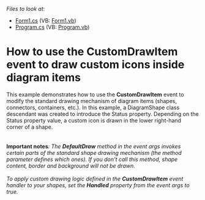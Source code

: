 <!-- default file list -->
*Files to look at*:

* [Form1.cs](./CS/XtraDiagram.CustomDraw/Form1.cs) (VB: [Form1.vb](./VB/XtraDiagram.CustomDraw/Form1.vb))
* [Program.cs](./CS/XtraDiagram.CustomDraw/Program.cs) (VB: [Program.vb](./VB/XtraDiagram.CustomDraw/Program.vb))
<!-- default file list end -->
# How to use the CustomDrawItem event to draw custom icons inside diagram items


This example demonstrates how to use the <strong>CustomDrawItem</strong> event to modify the standard drawing mechanism of diagram items (shapes, connectors, containers, etc.). In this example, a DiagramShape class descendant was created to introduce the Status property. Depending on the Status property value, a custom icon is drawn in the lower right-hand corner of a shape.<br><br><br><strong>Important notes</strong><em>:</em> <em>The <strong>DefaultDraw</strong> method in the event args invokes certain parts of the standard shape drawing mechanism (the method parameter defines which ones). If you don't call this method, shape content, border and background will not be drawn.</em><br><br><em>To apply custom drawing logic defined in the <strong>CustomDrawItem</strong> event handler to your shapes, set the <strong>Handled</strong> property from the event args to true.</em>

<br/>


